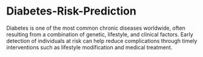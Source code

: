 # Diabetes-Risk-Prediction
Diabetes is one of the most common chronic diseases worldwide, often resulting from a combination of genetic, lifestyle, and clinical factors. Early detection of individuals at risk can help reduce complications through timely interventions such as lifestyle modification and medical treatment. 
